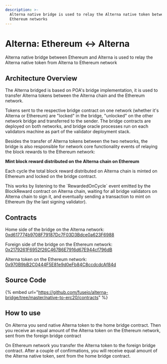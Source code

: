 ```yaml
---
description: >-
  Alterna native bridge is used to relay the Alterna native token between Alterna and
  Ethereum networks
---
```


# Alterna: Ethereum ↔ Alterna

Alterna native bridge between Ethereum and Alterna is used to relay the Alterna native token from Alterna to Ethereum network

## Architecture Overview

The Alterna bridged is based on POA's bridge implementation, it is used to transfer Alterna tokens between the Alterna chain and the Ethereum network.

Tokens sent to the respective bridge contract on one network \(whether it's Alterna or Ethereum\) are "locked" in the bridge, "unlocked" on the other network bridge and transferred to the sender. The bridge contracts are deployed on both networks, and bridge oracle processes run on each validators machine as part of the validator deployment stack.

Besides the transfer of Alterna tokens between the two networks, the bridge is also responsible for network core functionality events of relaying the block rewards to the Ethereum network:

**Mint block reward distributed on the Alterna chain on Ethereum**

Each cycle the total block reward distributed on Alterna chain is minted on Ethereum and locked on the bridge contract.

This works by listening to the \`RewardedOnCycle\` event emitted by the BlockReward contract on Alterna chain, waiting for all bridge validators on Alterna chain to sign it, and eventually sending a transaction to mint on Ethereum \(by the last signing validator\).

## Contracts

Home side of the bridge on the Alterna network: [0xd617774b9708F79187Dc7F03D3Bdce0a623F6988](https://scan.alternanetwork.org/address/0xd617774b9708F79187Dc7F03D3Bdce0a623F6988/transactions)

Foreign side of the bridge on the Ethereum network: [0x2179261F6952f26C467B6E7916d67E944cf796dB](https://scan.alternanetwork.org/address/0x2179261F6952f26C467B6E7916d67E944cf796dB/transactions)

Alterna token on the Ethereum network: [0x970B9bB2C0444F5E81e9d0eFb84C8ccdcdcAf84d](https://etherscan.io/token/0x970b9bb2c0444f5e81e9d0efb84c8ccdcdcaf84d)

## Source Code

{% embed url="https://github.com/fuseio/alterna-bridge/tree/master/native-to-erc20/contracts" %}

## How to use

On Alterna you send native Alterna token to the home bridge contract. Then you receive an equal amount of the Alterna token on the Ethereum network, sent from the foreign bridge contract

On Ethereum network you transfer the Alterna token to the foreign bridge contract. After a couple of confirmations, you will receive equal amount of the Alterna native token, sent from the home bridge contract.

#### 

